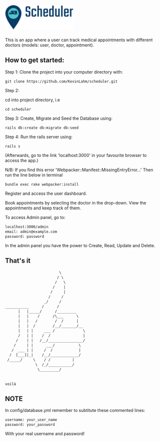 # ![SCHEDULER LOGO](app/assets/images/logo.png)

This is an app where a user can track medical appointments with different doctors
(models: user, doctor, appointment). 

## How to get started:

Step 1:
Clone the project into your computer directory with:

	git clone https://github.com/KevinLahm/scheduler.git

Step 2:

cd into project directory, i.e

	cd scheduler

Step 3:
Create, Migrate and Seed the Database using:

	rails db:create db:migrate db:seed

Step 4:
Run the rails server using:

	rails s   

(Afterwards, go to the link 'localhost:3000' in your favourite browser to access the app.)

N/B: If you find this error 'Webpacker::Manifest::MissingEntryError...' Then run the line below in terminal

	bundle exec rake webpacker:install

Register and access the user dashboard.

Book appointments by selecting the doctor in the drop-down. 
View the appointments and keep track of them.

To access Admin panel, go to:

	localhost:3000/admin
	email: admin@example.com
	password: password

In the admin panel you have the power to Create, Read, Update and Delete.

## That's it

                             \
                            / \
                           /   \
                          /    |
                         /     |
                        /     /
                      _/     /
    ___________      /      /
          |   |_____/      /_________
          |   |    /      /\___      \
          |   |   /        /  /      |
          |   |  /        /__/_______/__
          |   | |     ___ /             \
          /   | |    /  /               |
         /    | |   /__/________________/
        /     | |      ___/           \
       /  ___ | |     /  /            |
      /  [___]|_|    /__/_____________/
     /_____/     \    / /          |   
                  \  /_/___________/
                   \_________/


	voilà

## NOTE

In config/database.yml remember to subtitute these commented lines:

	username: your_user_name
	password: your_password

With your real username and password!
